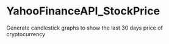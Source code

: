 # YahooFinanceAPI_StockPrice
Generate candlestick graphs to show the last 30 days price of cryptocurrency
